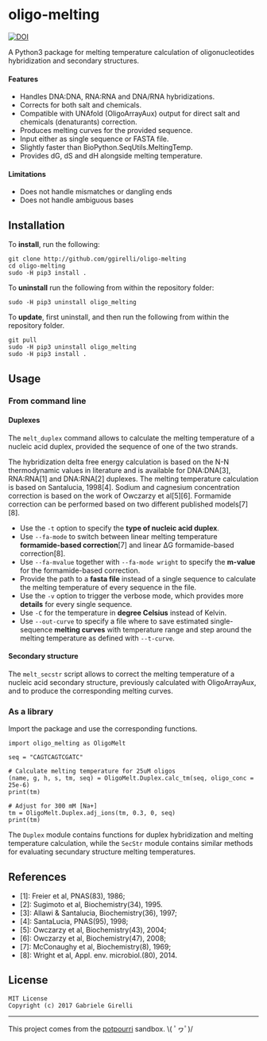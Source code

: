 oligo-melting
===

[![DOI](https://zenodo.org/badge/108285623.svg)](https://zenodo.org/badge/latestdoi/108285623)

A Python3 package for melting temperature calculation of oligonucleotides hybridization and secondary structures.

#### Features

* Handles DNA:DNA, RNA:RNA and DNA/RNA hybridizations.
* Corrects for both salt and chemicals.
* Compatible with UNAfold (OligoArrayAux) output for direct salt and chemicals (denaturants) correction.
* Produces melting curves for the provided sequence.
* Input either as single sequence or FASTA file.
* Slightly faster than BioPython.SeqUtils.MeltingTemp.
* Provides dG, dS and dH alongside melting temperature.

#### Limitations

* Does not handle mismatches or dangling ends
* Does not handle ambiguous bases

Installation
---

To **install**, run the following:

```
git clone http://github.com/ggirelli/oligo-melting
cd oligo-melting
sudo -H pip3 install .
```

To **uninstall** run the following from within the repository folder:

```
sudo -H pip3 uninstall oligo_melting
```

To **update**, first uninstall, and then run the following from within the repository folder.

```
git pull
sudo -H pip3 uninstall oligo_melting
sudo -H pip3 install .
```

Usage
---

### From command line

#### Duplexes

The `melt_duplex` command allows to calculate the melting temperature of a nucleic acid duplex, provided the sequence of one of the two strands.

The hybridization delta free energy calculation is based on the N-N thermodynamic values in literature and is available for DNA:DNA[3], RNA:RNA[1] and DNA:RNA[2] duplexes. The melting temperature calculation is based on Santalucia, 1998[4]. Sodium and cagnesium concentration correction is based on the work of Owczarzy et al[5][6]. Formamide correction can be performed based on two different published models[7][8].

* Use the `-t` option to specify the **type of nucleic acid duplex**.
* Use `--fa-mode` to switch between linear melting temperature **formamide-based correction**[7] and linear &Delta;G formamide-based correction[8].
* Use `--fa-mvalue` together with `--fa-mode wright` to specify the **m-value** for the formamide-based correction.
* Provide the path to a **fasta file** instead of a single sequence to calculate the melting temperature of every sequence in the file.
* Use the `-v` option to trigger the verbose mode, which provides more **details** for every single sequence.
* Use `-C` for the temperature in **degree Celsius** instead of Kelvin.
* Use `--out-curve` to specify a file where to save estimated single-sequence **melting curves** with temperature range and step around the melting temperature as defined with `--t-curve`.

#### Secondary structure

The `melt_secstr` script allows to correct the melting temperature of a nucleic acid secondary structure, previously calculated with OligoArrayAux, and to produce the corresponding melting curves.

### As a library

Import the package and use the corresponding functions.

```python3
import oligo_melting as OligoMelt

seq = "CAGTCAGTCGATC"

# Calculate melting temperature for 25uM oligos
(name, g, h, s, tm, seq) = OligoMelt.Duplex.calc_tm(seq, oligo_conc = 25e-6)
print(tm)

# Adjust for 300 mM [Na+]
tm = OligoMelt.Duplex.adj_ions(tm, 0.3, 0, seq)
print(tm)
```

The `Duplex` module contains functions for duplex hybridization and melting temperature calculation, while the `SecStr` module contains similar methods for evaluating secundary structure melting temperatures.

References
---

* [1]: Freier et al, PNAS(83), 1986;
* [2]: Sugimoto et al, Biochemistry(34), 1995.
* [3]: Allawi & Santalucia, Biochemistry(36), 1997;
* [4]: SantaLucia, PNAS(95), 1998;
* [5]: Owczarzy et al, Biochemistry(43), 2004;
* [6]: Owczarzy et al, Biochemistry(47), 2008;
* [7]: McConaughy et al, Biochemistry(8), 1969;
* [8]: Wright et al, Appl. env. microbiol.(80), 2014.

License
---

```
MIT License
Copyright (c) 2017 Gabriele Girelli
```

---

This project comes from the [potpourri](https://github.com/ggirelli/potpourri) sandbox.  \\( ﾟヮﾟ)/